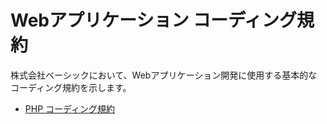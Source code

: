 Webアプリケーション コーディング規約
==================

株式会社ベーシックにおいて、Webアプリケーション開発に使用する基本的なコーディング規約を示します。

- [PHP コーディング規約](./php.md)
